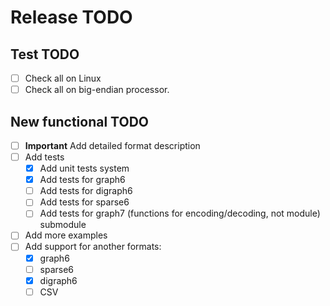 # Release TODO

## Test TODO
- [ ] Check all on Linux
- [ ] Check all on big-endian processor.

## New functional TODO
- [ ] **Important** Add detailed format description
- [ ] Add tests
    - [X] Add unit tests system
    - [X] Add tests for graph6
    - [ ] Add tests for digraph6
    - [ ] Add tests for sparse6
    - [ ] Add tests for graph7 (functions for encoding/decoding, not module) submodule
- [ ] Add more examples
- [ ] Add support for another formats:
    - [X] graph6
    - [ ] sparse6
    - [X] digraph6
    - [ ] CSV
